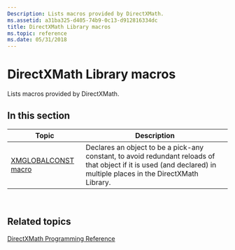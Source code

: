 ```yaml
---
Description: Lists macros provided by DirectXMath.
ms.assetid: a31ba325-d405-74b9-0c13-d912816334dc
title: DirectXMath Library macros
ms.topic: reference
ms.date: 05/31/2018
---
```


# DirectXMath Library macros

Lists macros provided by DirectXMath.

## In this section



| Topic                                               | Description                                                                                                                                                                    |
|-----------------------------------------------------|--------------------------------------------------------------------------------------------------------------------------------------------------------------------------------|
| [XMGLOBALCONST macro](xmglobalconst.md)<br/> | Declares an object to be a pick-any constant, to avoid redundant reloads of that object if it is used (and declared) in multiple places in the DirectXMath Library.<br/> |



 

## Related topics

<dl> <dt>

[DirectXMath Programming Reference](ovw-xnamath-reference.md)
</dt> </dl>

 

 




